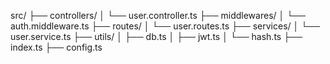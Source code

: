 src/
├── controllers/
│   └── user.controller.ts
├── middlewares/
│   └── auth.middleware.ts
├── routes/
│   └── user.routes.ts
├── services/
│   └── user.service.ts
├── utils/
│   ├── db.ts
│   ├── jwt.ts
│   └── hash.ts
├── index.ts
├── config.ts
